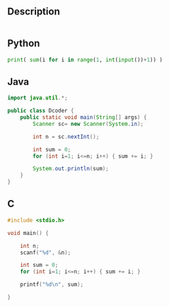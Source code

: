## Description
```
```
## Python
```python
print( sum(i for i in range(1, int(input())+1)) )
```
## Java
```java
import java.util.*;

public class Dcoder {
	public static void main(String[] args) {		
		Scanner sc= new Scanner(System.in);

		int n = sc.nextInt();

		int sum = 0;
		for (int i=1; i<=n; i++) { sum += i; }

		System.out.println(sum);
	}
}
```
## C
```c
#include <stdio.h>

void main() {

	int n;
	scanf("%d", &n);

	int sum = 0;
	for (int i=1; i<=n; i++) { sum += i; }

	printf("%d\n", sum);

}

```